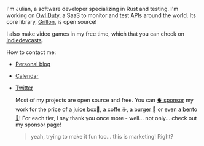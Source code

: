 I'm Julian, a software developer specializing in Rust and testing.
I'm working on [Owl Duty](https://owlduty.com), a SaaS to monitor and test APIs around the world. Its core library, [Grillon](https://github.com/owlduty/grillon), is open source!

I also make video games in my free time, which that you can check on [Indiedevcasts](https://indiedevcasts.com).

How to contact me:
- [Personal blog](https://theredfi.sh)
- [Calendar](https://cal.com/julian-didier)
- [Twitter](https://twitter.com/theredfi_sh)

  Most of my projects are open source and free. You can [🫀 sponsor](https://github.com/sponsors/theredfish) my work for the price of a [juice box🧃](https://github.com/login?return_to=%2Fsponsors%2Ftheredfish%2Fsponsorships%3Ftier_id%3D259601), [a coffe ☕](https://github.com/login?return_to=%2Fsponsors%2Ftheredfish%2Fsponsorships%3Ftier_id%3D259545), [a burger 🍔](https://github.com/login?return_to=%2Fsponsors%2Ftheredfish%2Fsponsorships%3Ftier_id%3D259602) or even [a bento🍱](https://github.com/login?return_to=%2Fsponsors%2Ftheredfish%2Fsponsorships%3Ftier_id%3D259604)! For each tier, I say thank you once more - well... not only... check out my sponsor page!
  
  > yeah, trying to make it fun too... this is marketing! Right?
